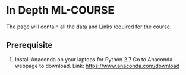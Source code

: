 # In Depth ML-COURSE
The page will contain all the data and Links  required for the course.

## Prerequisite
1. Install Anaconda on your laptops for Python 2.7
	Go to Anaconda webpage to download.
	Link: https://www.anaconda.com/download

